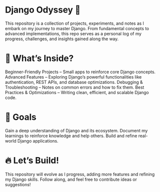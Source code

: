 
# Django Odyssey 🚀
This repository is a collection of projects, experiments, and notes as I embark on my journey to master Django. From fundamental concepts to advanced implementations, this repo serves as a personal log of my progress, challenges, and insights gained along the way.

# 📌 What’s Inside?
Beginner-Friendly Projects – Small apps to reinforce core Django concepts.
Advanced Features – Exploring Django’s powerful functionalities like authentication, REST APIs, and database optimizations.
Debugging & Troubleshooting – Notes on common errors and how to fix them.
Best Practices & Optimizations – Writing clean, efficient, and scalable Django code.
# 🎯 Goals
Gain a deep understanding of Django and its ecosystem.
Document my learnings to reinforce knowledge and help others.
Build and refine real-world Django applications.
# 🔥 Let’s Build!
This repository will evolve as I progress, adding more features and refining my Django skills. Follow along, and feel free to contribute ideas or suggestions!
